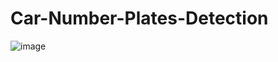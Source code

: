 # Car-Number-Plates-Detection

![image](https://github.com/ShubhamMohanty680/NumberPlate_Detetction/assets/101620532/2ca50244-1329-4adb-b349-0e367b569431)


